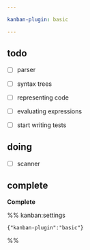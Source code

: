 ```yaml
---

kanban-plugin: basic

---
```


## todo

- [ ] parser
- [ ] syntax trees
- [ ] representing code
- [ ] evaluating expressions
- [ ] start writing tests


## doing

- [ ] scanner


## complete

**Complete**




%% kanban:settings
```
{"kanban-plugin":"basic"}
```
%%